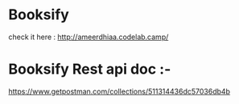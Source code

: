 # Booksify
check it here : http://ameerdhiaa.codelab.camp/
 # Booksify Rest api doc :- 
 https://www.getpostman.com/collections/511314436dc57036db4b
